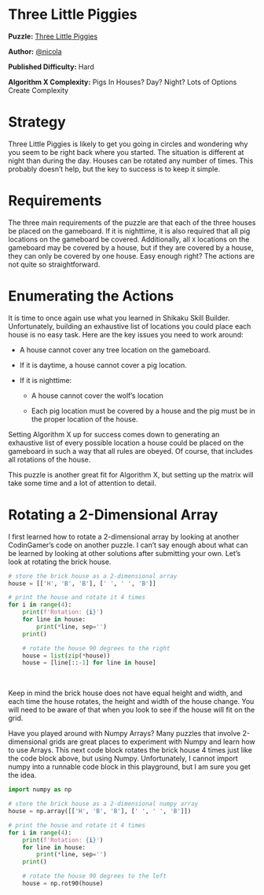 # Three Little Piggies

__Puzzle:__ [Three Little Piggies](https://www.codingame.com/training/hard/three-little-piggies)

__Author:__ [@nicola](https://www.codingame.com/profile/21bf42f790de293c3aef398f18cd2627479878)

__Published Difficulty:__ Hard

__Algorithm X Complexity:__ Pigs In Houses? Day? Night? Lots of Options Create Complexity

# Strategy

Three Little Piggies is likely to get you going in circles and wondering why you seem to be right back where you started. The situation is different at night than during the day. Houses can be rotated any number of times. This probably doesn’t help, but the key to success is to keep it simple.

# Requirements

The three main requirements of the puzzle are that each of the three houses be placed on the gameboard. If it is nighttime, it is also required that all pig locations on the gameboard be covered. Additionally, all `X` locations on the gameboard may be covered by a house, but if they are covered by a house, they can only be covered by one house. Easy enough right? The actions are not quite so straightforward.

# Enumerating the Actions

It is time to once again use what you learned in Shikaku Skill Builder. Unfortunately, building an exhaustive list of locations you could place each house is no easy task. Here are the key issues you need to work around:

* A house cannot cover any tree location on the gameboard.
  
* If it is daytime, a house cannot cover a pig location.

* If it is nighttime:
  
    * A house cannot cover the wolf’s location
    
    * Each pig location must be covered by a house and the pig must be in the proper location of the house.

Setting Algorithm X up for success comes down to generating an exhaustive list of every possible location a house could be placed on the gameboard in such a way that all rules are obeyed. Of course, that includes all rotations of the house. 

This puzzle is another great fit for Algorithm X, but setting up the matrix will take some time and a lot of attention to detail.

# Rotating a 2-Dimensional Array

I first learned how to rotate a 2-dimensional array by looking at another CodinGamer’s code on another puzzle. I can’t say enough about what can be learned by looking at other solutions after submitting your own. Let’s look at rotating the brick house.

```python runnable
# store the brick house as a 2-dimensional array
house = [['H', 'B', 'B'], [' ', ' ', 'B']]

# print the house and rotate it 4 times
for i in range(4):
    print(f'Rotation: {i}')
    for line in house:
        print(*line, sep='')
    print()

    # rotate the house 90 degrees to the right
    house = list(zip(*house))
    house = [line[::-1] for line in house]
```

<BR>

Keep in mind the brick house does not have equal height and width, and each time the house rotates, the height and width of the house change. You will need to be aware of that when you look to see if the house will fit on the grid.

Have you played around with Numpy Arrays? Many puzzles that involve 2-dimensional grids are great places to experiment with Numpy and learn how to use Arrays. This next code block rotates the brick house 4 times just like the code block above, but using Numpy. Unfortunately, I cannot import numpy into a runnable code block in this playground, but I am sure you get the idea.

```python
import numpy as np

# store the brick house as a 2-dimensional numpy array
house = np.array([['H', 'B', 'B'], [' ', ' ', 'B']])

# print the house and rotate it 4 times
for i in range(4):
    print(f'Rotation: {i}')
    for line in house:
        print(*line, sep='')
    print()

    # rotate the house 90 degrees to the left
    house = np.rot90(house)
```
